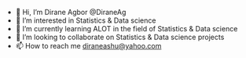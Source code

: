 - 👋 Hi, I’m Dirane Agbor @DiraneAg
- 👀 I’m interested in Statistics & Data science
- 🌱 I’m currently learning ALOT in the field of Statistics & Data science
- 💞️ I’m looking to collaborate on Statistics & Data science projects
- 📫 How to reach me diraneashu@yahoo.com

<!---
DiraneAg/DiraneAg is a ✨ special ✨ repository because its `README.md` (this file) appears on your GitHub profile.
You can click the Preview link to take a look at your changes.
--->

